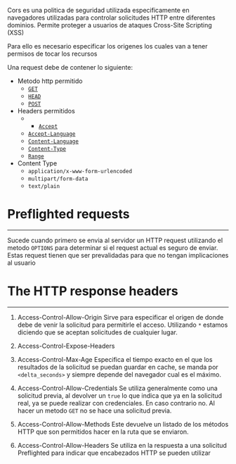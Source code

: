 Cors es una politica de seguridad utilizada especificamente en navegadores utilizadas para controlar solicitudes HTTP entre diferentes dominios. 
Permite proteger a usuarios de ataques Cross-Site Scripting (XSS)

Para ello es necesario especificar los origenes los cuales van a tener permisos de tocar los recursos 

Una request debe de contener lo siguiente:
- Metodo http permitido
	- [`GET`](https://developer.mozilla.org/en-US/docs/Web/HTTP/Reference/Methods/GET)
	- [`HEAD`](https://developer.mozilla.org/en-US/docs/Web/HTTP/Reference/Methods/HEAD)
	- [`POST`](https://developer.mozilla.org/en-US/docs/Web/HTTP/Reference/Methods/POST)
- Headers permitidos
	- - [`Accept`](https://developer.mozilla.org/en-US/docs/Web/HTTP/Reference/Headers/Accept)
	- [`Accept-Language`](https://developer.mozilla.org/en-US/docs/Web/HTTP/Reference/Headers/Accept-Language)
	- [`Content-Language`](https://developer.mozilla.org/en-US/docs/Web/HTTP/Reference/Headers/Content-Language)
	- [`Content-Type`](https://developer.mozilla.org/en-US/docs/Web/HTTP/Reference/Headers/Content-Type)
	- [`Range`](https://developer.mozilla.org/en-US/docs/Web/HTTP/Reference/Headers/Range)
- Content Type
	- `application/x-www-form-urlencoded`
	- `multipart/form-data`
	- `text/plain`

# Preflighted requests
---
Sucede cuando primero se envia al servidor un HTTP request utilizando el metodo `OPTIONS` para determinar si el request actual es seguro de enviar. Estas request tienen que ser prevalidadas para que no tengan implicaciones al usuario

# The HTTP response headers
---
1. Access-Control-Allow-Origin
	Sirve para especificar el origen de donde debe de venir la solicitud para permitirle el acceso. Utilizando `*` estamos diciendo que se aceptan solicitudes de cualquier lugar.
2. Access-Control-Expose-Headers

3. Access-Control-Max-Age
	Especifica el tiempo exacto en el que los resultados de la solicitud se puedan guardar en cache, se manda por `<delta_seconds>` y siempre depende del navegador cual es el máximo.
4. Access-Control-Allow-Credentials
	Se utiliza generalmente como una solicitud previa, al devolver un `true` lo que indica que ya en la solicitud real, ya se puede realizar con credenciales. En caso contrario no.
	Al hacer un metodo `GET` no se hace una solicitud previa.
5. Access-Control-Allow-Methods
	Este devuelve un listado de los métodos HTTP que son permitidos hacer en la ruta que se enviaron.
6. Access-Control-Allow-Headers
	Se utiliza en la respuesta a una solicitud Preflighted para indicar que encabezados HTTP se pueden utilizar